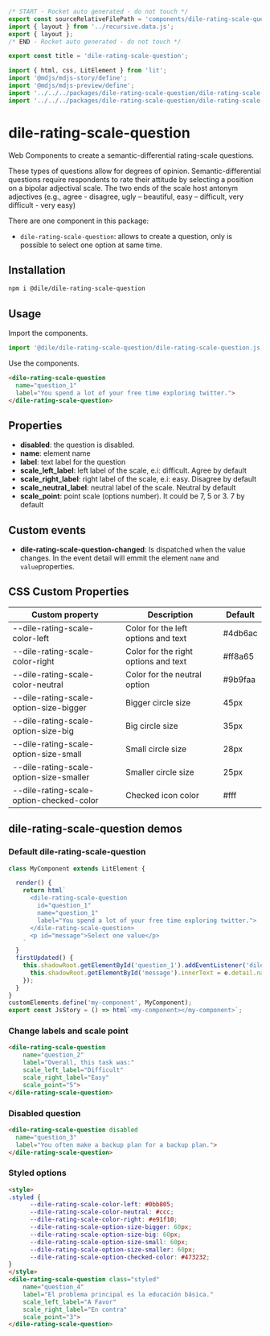 ```js server
/* START - Rocket auto generated - do not touch */
export const sourceRelativeFilePath = 'components/dile-rating-scale-question.rocket.md';
import { layout } from '../recursive.data.js';
export { layout };
/* END - Rocket auto generated - do not touch */

export const title = 'dile-rating-scale-question';
```

```js script
import { html, css, LitElement } from 'lit'; 
import '@mdjs/mdjs-story/define';
import '@mdjs/mdjs-preview/define';
import '../../../packages/dile-rating-scale-question/dile-rating-scale-question.js'
import '../../../packages/dile-rating-scale-question/dile-rating-scale-option.js'
```

# dile-rating-scale-question

Web Components to create a semantic-differential rating-scale questions.

These types of questions allow for degrees of opinion. Semantic-differential questions require respondents to rate their attitude by selecting a position on a bipolar adjectival scale. The two ends of the scale host antonym adjectives (e.g., agree - disagree, ugly – beautiful, easy – difficult, very difficult - very easy)

There are one component in this package:

- ```dile-rating-scale-question```: allows to create a question, only is possible to select one option at same time.

## Installation

```bash
npm i @dile/dile-rating-scale-question
```

## Usage

Import the components.

```javascript
import '@dile/dile-rating-scale-question/dile-rating-scale-question.js';
```

Use the components.

```html
<dile-rating-scale-question
  name="question_1"
  label="You spend a lot of your free time exploring twitter.">
</dile-rating-scale-question>
```

## Properties

- **disabled**: the question is disabled.
- **name**: element name
- **label**: text label for the question
- **scale_left_label**: left label of the scale, e.i: difficult. Agree by default
- **scale_right_label**: right label of the scale, e.i: easy. Disagree by default
- **scale_neutral_label**: neutral label of the scale. Neutral by default
- **scale_point**: point scale (options number). It could be 7, 5 or 3. 7 by default

## Custom events

- **dile-rating-scale-question-changed**: Is dispatched when the value changes. In the event detail will emmit the element ```name``` and ```value```properties.

## CSS Custom Properties

Custom property | Description | Default
----------------|-------------|---------
--dile-rating-scale-color-left | Color for the left options and text | #4db6ac
--dile-rating-scale-color-right | Color for the right options and text | #ff8a65
--dile-rating-scale-color-neutral | Color for the neutral option | #9b9faa
--dile-rating-scale-option-size-bigger | Bigger circle size | 45px
--dile-rating-scale-option-size-big | Big circle size | 35px
--dile-rating-scale-option-size-small | Small circle size | 28px
--dile-rating-scale-option-size-smaller | Smaller circle size | 25px
--dile-rating-scale-option-checked-color | Checked icon color |  #fff

## dile-rating-scale-question demos

### Default dile-rating-scale-question

```js preview-story
class MyComponent extends LitElement {

  render() {
    return html`
      <dile-rating-scale-question
        id="question_1"
        name="question_1"
        label="You spend a lot of your free time exploring twitter.">
      </dile-rating-scale-question>
      <p id="message">Select one value</p>
    `
  }
  firstUpdated() {
    this.shadowRoot.getElementById('question_1').addEventListener('dile-rating-scale-question-changed', (e) => {
      this.shadowRoot.getElementById('message').innerText = e.detail.name + ' has value: ' + e.detail.value;
    });
  }
}
customElements.define('my-component', MyComponent);
export const JsStory = () => html`<my-component></my-component>`;
```

### Change labels and scale point

```html preview-story
<dile-rating-scale-question
    name="question_2"
    label="Overall, this task was:"
    scale_left_label="Difficult"
    scale_right_label="Easy"
    scale_point="5">
</dile-rating-scale-question>
```

### Disabled question

```html preview-story
<dile-rating-scale-question disabled
  name="question_3"
  label="You often make a backup plan for a backup plan.">
</dile-rating-scale-question>
```

### Styled options

```html preview-story
<style>
.styled {
      --dile-rating-scale-color-left: #0bb805;
      --dile-rating-scale-color-neutral: #ccc;
      --dile-rating-scale-color-right: #e91f10;
      --dile-rating-scale-option-size-bigger: 60px;
      --dile-rating-scale-option-size-big: 60px;
      --dile-rating-scale-option-size-small: 60px;
      --dile-rating-scale-option-size-smaller: 60px;
      --dile-rating-scale-option-checked-color: #473232;
}
</style>
<dile-rating-scale-question class="styled"
    name="question_4"
    label="El problema principal es la educación básica."
    scale_left_label="A Favor"
    scale_right_label="En contra"
    scale_point="3">
</dile-rating-scale-question>
```
